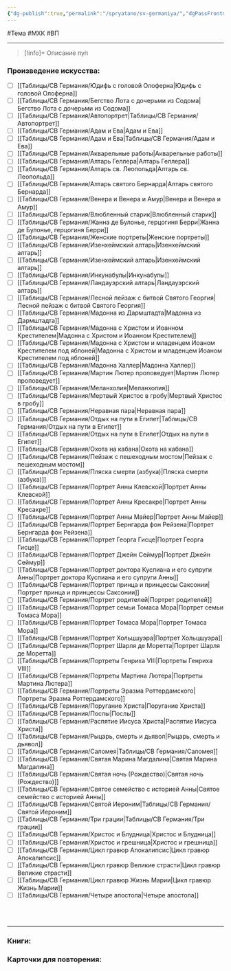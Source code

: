 ```yaml
---
{"dg-publish":true,"permalink":"/spryatano/sv-germaniya/","dgPassFrontmatter":true}
---
```


#Тема #МХК #ВП 

---

> [!info]+ Описание
> пуп
### Произведение искусства:
- [ ] [[Таблицы/СВ Германия/Юдифь с головой Олоферна\|Юдифь с головой Олоферна]]
- [ ] [[Таблицы/СВ Германия/Бегство Лота с дочерьми из Содома\|Бегство Лота с дочерьми из Содома]]
- [ ] [[Таблицы/СВ Германия/Автопортрет\|Таблицы/СВ Германия/Автопортрет]]
- [ ] [[Таблицы/СВ Германия/Адам и  Ева\|Адам и  Ева]]
- [ ] [[Таблицы/СВ Германия/Адам и Ева\|Таблицы/СВ Германия/Адам и Ева]]
- [ ] [[Таблицы/СВ Германия/Акварельные работы\|Акварельные работы]]
- [ ] [[Таблицы/СВ Германия/Алтарь Геллера\|Алтарь Геллера]]
- [ ] [[Таблицы/СВ Германия/Алтарь св. Леопольда\|Алтарь св. Леопольда]]
- [ ] [[Таблицы/СВ Германия/Алтарь святого Бернарда\|Алтарь святого Бернарда]]
- [ ] [[Таблицы/СВ Германия/Венера и Венера и Амур\|Венера и Венера и Амур]]
- [ ] [[Таблицы/СВ Германия/Влюбленный старик\|Влюбленный старик]]
- [ ] [[Таблицы/СВ Германия/Жанна де Булонье, герцогиня Берри\|Жанна де Булонье, герцогиня Берри]]
- [ ] [[Таблицы/СВ Германия/Женские портреты\|Женские портреты]]
- [ ] [[Таблицы/СВ Германия/Изенхеймский  алтарь\|Изенхеймский  алтарь]]
- [ ] [[Таблицы/СВ Германия/Изенхеймский алтарь\|Изенхеймский алтарь]]
- [ ] [[Таблицы/СВ Германия/Инкунабулы\|Инкунабулы]]
- [ ] [[Таблицы/СВ Германия/Ландауэрский алтарь\|Ландауэрский алтарь]]
- [ ] [[Таблицы/СВ Германия/Лесной пейзаж с битвой Святого Георгия\|Лесной пейзаж с битвой Святого Георгия]]
- [ ] [[Таблицы/СВ Германия/Мадонна из Дармштадта\|Мадонна из Дармштадта]]
- [ ] [[Таблицы/СВ Германия/Мадонна с Христом и Иоанном Крестителем\|Мадонна с Христом и Иоанном Крестителем]]
- [ ] [[Таблицы/СВ Германия/Мадонна с Христом и младенцем Иоаном Крестителем под яблоней\|Мадонна с Христом и младенцем Иоаном Крестителем под яблоней]]
- [ ] [[Таблицы/СВ Германия/Мадонна Халлер\|Мадонна Халлер]]
- [ ] [[Таблицы/СВ Германия/Мартин Лютер проповедует\|Мартин Лютер проповедует]]
- [ ] [[Таблицы/СВ Германия/Меланхолия\|Меланхолия]]
- [ ] [[Таблицы/СВ Германия/Мертвый Христос в гробу\|Мертвый Христос в гробу]]
- [ ] [[Таблицы/СВ Германия/Неравная пара\|Неравная пара]]
- [ ] [[Таблицы/СВ Германия/Отдых на пути в Египет\|Таблицы/СВ Германия/Отдых на пути в Египет]]
- [ ] [[Таблицы/СВ Германия/Отдых на  пути в Египет\|Отдых на  пути в Египет]]
- [ ] [[Таблицы/СВ Германия/Охота на кабана\|Охота на кабана]]
- [ ] [[Таблицы/СВ Германия/Пейзаж с пешеходным мостом\|Пейзаж с пешеходным мостом]]
- [ ] [[Таблицы/СВ Германия/Пляска смерти (азбука)\|Пляска смерти (азбука)]]
- [ ] [[Таблицы/СВ Германия/Портрет Анны Клевской\|Портрет Анны Клевской]]
- [ ] [[Таблицы/СВ Германия/Портрет Анны Кресакре\|Портрет Анны Кресакре]]
- [ ] [[Таблицы/СВ Германия/Портрет Анны Майер\|Портрет Анны Майер]]
- [ ] [[Таблицы/СВ Германия/Портрет Бернгарда фон Рейзена\|Портрет Бернгарда фон Рейзена]]
- [ ] [[Таблицы/СВ Германия/Портрет Георга Гисце\|Портрет Георга Гисце]]
- [ ] [[Таблицы/СВ Германия/Портрет Джейн Сеймур\|Портрет Джейн Сеймур]]
- [ ] [[Таблицы/СВ Германия/Портрет доктора Куспиана и его супруги Анны\|Портрет доктора Куспиана и его супруги Анны]]
- [ ] [[Таблицы/СВ Германия/Портрет принца и принцессы Саксонии\|Портрет принца и принцессы Саксонии]]
- [ ] [[Таблицы/СВ Германия/Портрет родителей\|Портрет родителей]]
- [ ] [[Таблицы/СВ Германия/Портрет семьи Томаса Мора\|Портрет семьи Томаса Мора]]
- [ ] [[Таблицы/СВ Германия/Портрет Томаса Мора\|Портрет Томаса Мора]]
- [ ] [[Таблицы/СВ Германия/Портрет Хольцшуэра\|Портрет Хольцшуэра]]
- [ ] [[Таблицы/СВ Германия/Портрет Шарля де Моретта\|Портрет Шарля де Моретта]]
- [ ] [[Таблицы/СВ Германия/Портреты Генриха VIII\|Портреты Генриха VIII]]
- [ ] [[Таблицы/СВ Германия/Портреты Мартина Лютера\|Портреты Мартина Лютера]]
- [ ] [[Таблицы/СВ Германия/Портреты Эразма Роттердамского\|Портреты Эразма Роттердамского]]
- [ ] [[Таблицы/СВ Германия/Поругание Христа\|Поругание Христа]]
- [ ] [[Таблицы/СВ Германия/Послы\|Послы]]
- [ ] [[Таблицы/СВ Германия/Распятие Иисуса Христа\|Распятие Иисуса Христа]]
- [ ] [[Таблицы/СВ Германия/Рыцарь, смерть и дьявол\|Рыцарь, смерть и дьявол]]
- [ ] [[Таблицы/СВ Германия/Саломея\|Таблицы/СВ Германия/Саломея]]
- [ ] [[Таблицы/СВ Германия/Святая Марина Магдалина\|Святая Марина Магдалина]]
- [ ] [[Таблицы/СВ Германия/Святая ночь (Рождество)\|Святая ночь (Рождество)]]
- [ ] [[Таблицы/СВ Германия/Святое семейство с историей Анны\|Святое семейство с историей Анны]]
- [ ] [[Таблицы/СВ Германия/Святой Иероним\|Таблицы/СВ Германия/Святой Иероним]]
- [ ] [[Таблицы/СВ Германия/Три грации\|Таблицы/СВ Германия/Три грации]]
- [ ] [[Таблицы/СВ Германия/Христос и Блудница\|Христос и Блудница]]
- [ ] [[Таблицы/СВ Германия/Христос и грешница\|Христос и грешница]]
- [ ] [[Таблицы/СВ Германия/Цикл гравюр Апокалипсис\|Цикл гравюр Апокалипсис]]
- [ ] [[Таблицы/СВ Германия/Цикл гравюр Великие страсти\|Цикл гравюр Великие страсти]]
- [ ] [[Таблицы/СВ Германия/Цикл гравюр Жизнь Марии\|Цикл гравюр Жизнь Марии]]
- [ ] [[Таблицы/СВ Германия/Четыре апостола\|Четыре апостола]]
### ㅤ
---

### Книги:
### Карточки для повторения:
